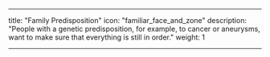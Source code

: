 ---

title: "Family Predisposition"
icon: "familiar_face_and_zone"
description: "People with a genetic predisposition, for example, to cancer or aneurysms, want to make sure that everything is still in order."
weight: 1

---